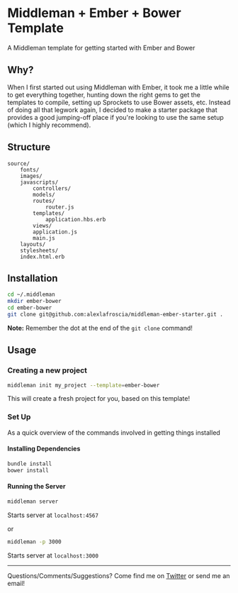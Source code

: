 # Middleman + Ember + Bower Template

A Middleman template for getting started with Ember and Bower

## Why?

When I first started out using Middleman with Ember, it took me a little while to get everything together, hunting down the right gems to get the templates to compile, setting up Sprockets to use Bower assets, etc.  Instead of doing all that legwork again, I decided to make a starter package that provides a good jumping-off place if you're looking to use the same setup (which I highly recommend).

## Structure

```
source/
    fonts/
    images/
    javascripts/
        controllers/
        models/
        routes/
            router.js
        templates/
            application.hbs.erb
        views/
        application.js
        main.js
    layouts/
    stylesheets/
    index.html.erb
```

## Installation

```bash
cd ~/.middleman
mkdir ember-bower
cd ember-bower
git clone git@github.com:alexlafroscia/middleman-ember-starter.git .
```

**Note:** Remember the dot at the end of the `git clone` command!

## Usage

### Creating a new project

```bash
middleman init my_project --template=ember-bower
```

This will create a fresh project for you, based on this template!

### Set Up

As a quick overview of the commands involved in getting things installed

#### Installing Dependencies

```bash
bundle install
bower install
```

#### Running the Server

```bash
middleman server
```
Starts server at `localhost:4567`

or 

```bash
middleman -p 3000
```
Starts server at `localhost:3000`

***

Questions/Comments/Suggestions? Come find me on [Twitter](http://www.twitter.com/alexlafroscia) or send me an email!
